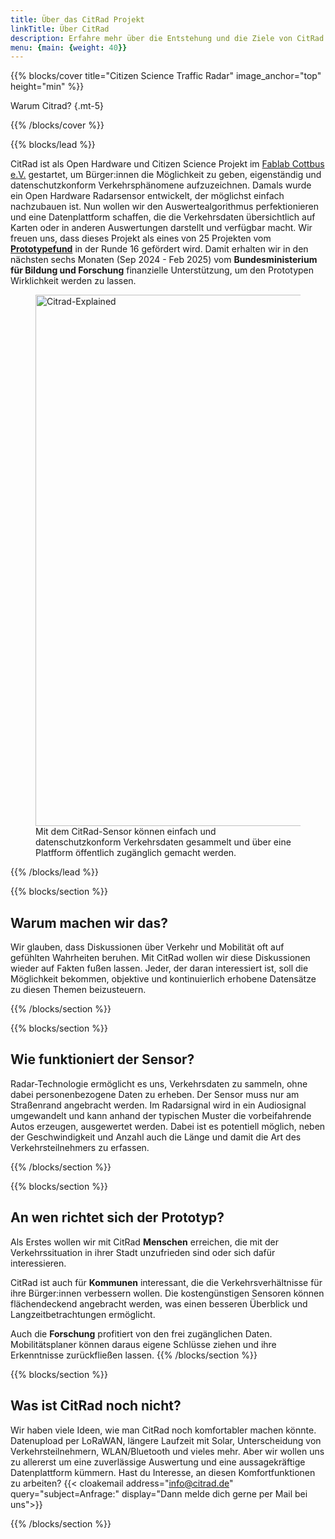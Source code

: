```yaml
---
title: Über das CitRad Projekt
linkTitle: Über CitRad
description: Erfahre mehr über die Entstehung und die Ziele von CitRad
menu: {main: {weight: 40}}
---
```


{{% blocks/cover title="Citizen Science Traffic Radar" image_anchor="top" height="min" %}}

Warum Citrad?
{.mt-5}

{{% /blocks/cover %}}

{{% blocks/lead %}}

CitRad ist als Open Hardware und Citizen Science Projekt im [Fablab Cottbus e.V.](https://fablab-cottbus.de) gestartet, um Bürger:innen die Möglichkeit zu geben, eigenständig und datenschutzkonform Verkehrsphänomene aufzuzeichnen. Damals wurde ein Open Hardware Radarsensor entwickelt, der möglichst einfach nachzubauen ist. Nun wollen wir den Auswertealgorithmus perfektionieren und eine Datenplattform schaffen, die die Verkehrsdaten übersichtlich auf Karten oder in anderen Auswertungen darstellt und verfügbar macht. Wir freuen uns, dass dieses Projekt als eines von 25 Projekten vom [**Prototypefund**](https://prototypefund.de/) in der Runde 16 gefördert wird. Damit erhalten wir in den nächsten sechs Monaten (Sep 2024 - Feb 2025) vom **Bundesministerium für Bildung und Forschung** finanzielle Unterstützung, um den Prototypen Wirklichkeit werden zu lassen.

<div class="container" style="max-width: 850px">
<div class="row">
<div class="col mb-5 text-center">
<figure class="figure">
          <img src="/images/explained.png" alt="Citrad-Explained" width="850px" class="img-fluid figure-img">
          <figcaption class="figure-caption-wide">Mit dem CitRad-Sensor können einfach und datenschutzkonform Verkehrsdaten gesammelt und über eine Platfform öffentlich zugänglich gemacht werden.</figcaption>
        </figure>

</div>
</div>
</div>

{{% /blocks/lead %}}

{{% blocks/section %}}

## Warum machen wir das?
Wir glauben, dass Diskussionen über Verkehr und Mobilität oft auf gefühlten Wahrheiten beruhen. Mit CitRad wollen wir diese Diskussionen wieder auf Fakten fußen lassen. Jeder, der daran interessiert ist, soll die Möglichkeit bekommen, objektive und kontinuierlich erhobene Datensätze zu diesen Themen beizusteuern.

{{% /blocks/section %}}

{{% blocks/section %}}

## Wie funktioniert der Sensor?
Radar-Technologie ermöglicht es uns, Verkehrsdaten zu sammeln, ohne dabei personenbezogene Daten zu erheben. Der Sensor muss nur am Straßenrand angebracht werden. Im Radarsignal wird in ein Audiosignal umgewandelt und kann anhand der typischen Muster die vorbeifahrende Autos erzeugen, ausgewertet werden. Dabei ist es potentiell möglich, neben der Geschwindigkeit und Anzahl auch die Länge und damit die Art des Verkehrsteilnehmers zu erfassen. 
<br>

{{% /blocks/section %}}

{{% blocks/section %}}

## An wen richtet sich der Prototyp?
Als Erstes wollen wir mit CitRad **Menschen** erreichen, die mit der Verkehrssituation in ihrer Stadt unzufrieden sind oder sich dafür interessieren. 


CitRad ist auch für **Kommunen** interessant, die die Verkehrsverhältnisse für ihre Bürger:innen verbessern wollen. Die kostengünstigen Sensoren können flächendeckend angebracht werden, was einen besseren Überblick und Langzeitbetrachtungen ermöglicht. 


Auch die **Forschung** profitiert von den frei zugänglichen Daten. Mobilitätsplaner können daraus eigene Schlüsse ziehen und ihre Erkenntnisse zurückfließen lassen.
{{% /blocks/section %}}

{{% blocks/section %}}

## Was ist CitRad noch nicht?

Wir haben viele Ideen, wie man CitRad noch komfortabler machen könnte. Datenupload per LoRaWAN, längere Laufzeit mit Solar, Unterscheidung von Verkehrsteilnehmern, WLAN/Bluetooth und vieles mehr. Aber wir wollen uns zu allererst um eine zuverlässige Auswertung und eine aussagekräftige Datenplattform kümmern. Hast du Interesse, an diesen Komfortfunktionen zu arbeiten? {{< cloakemail address="info@citrad.de" query="subject=Anfrage:" display="Dann melde dich gerne per Mail bei uns">}}

{{% /blocks/section %}}
